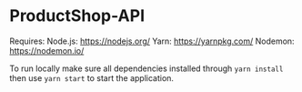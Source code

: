 # ProductShop-API

Requires:
Node.js: https://nodejs.org/
Yarn: https://yarnpkg.com/
Nodemon: https://nodemon.io/

To run locally make sure all dependencies installed through ``yarn install`` then use ``yarn start`` to start the application.
